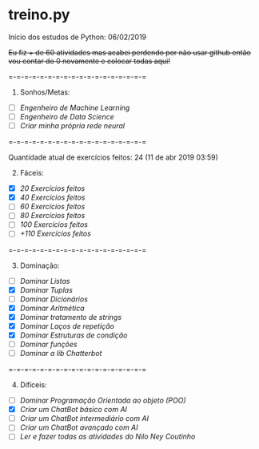 # treino.py
Início dos estudos de Python: 06/02/2019

~~Eu fiz + de 60 atividades mas acabei perdendo por não usar github então vou contar do 0 novamente e colocar todas aqui!~~

=-=-=-=-=-=-=-=-=-=-=-=-=-=-=-=-=-=

  1. Sonhos/Metas:
- [ ] _Engenheiro de Machine Learning_
- [ ] _Engenheiro de Data Science_
- [ ] _Criar minha própria rede neural_

=-=-=-=-=-=-=-=-=-=-=-=-=-=-=-=-=-=

Quantidade atual de exercícios feitos: 24 (11 de abr 2019 03:59)

  2. Fáceis:
- [x] _20 Exercícios feitos_
- [x] _40 Exercícios feitos_
- [ ] _60 Exercícios feitos_
- [ ] _80 Exercícios feitos_
- [ ] _100 Exercícios feitos_
- [ ] _+110 Exercícios feitos_

=-=-=-=-=-=-=-=-=-=-=-=-=-=-=-=-=-=

  3. Dominação:
- [ ] _Dominar Listas_
- [x] _Dominar Tuplas_
- [ ] _Dominar Dicionários_
- [x] _Dominar Aritmética_
- [x] _Dominar tratamento de strings_
- [x] _Dominar Laços de repetição_
- [x] _Dominar Estruturas de condição_
- [ ] _Dominar funções_
- [ ] _Dominar a lib Chatterbot_

=-=-=-=-=-=-=-=-=-=-=-=-=-=-=-=-=-=

  4. Difíceis:
- [ ] _Dominar Programação Orientada ao objeto (POO)_
- [x] _Criar um ChatBot básico com AI_
- [ ] _Criar um ChatBot intermediário com AI_
- [ ] _Criar um ChatBot avançado com AI_
- [ ] _Ler e fazer todas as atividades do Nilo Ney Coutinho_

